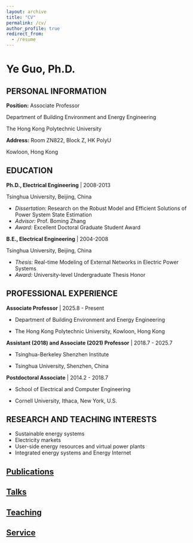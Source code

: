 ```yaml
---
layout: archive
title: "CV"
permalink: /cv/
author_profile: true
redirect_from:
  - /resume
---
```


# Ye Guo, Ph.D.

## PERSONAL INFORMATION

**Position:** Associate Professor  

Department of Building Environment and Energy Engineering  

The Hong Kong Polytechnic University  

**Address:** Room ZN822, Block Z, HK PolyU  

Kowloon, Hong Kong


## EDUCATION

**Ph.D., Electrical Engineering** \| 2008-2013  

Tsinghua University, Beijing, China

- *Dissertation:* Research on the Robust Model and Efficient Solutions of Power System State Estimation
- *Advisor:* Prof. Boming Zhang
- *Award:* Excellent Doctoral Graduate Student Award

**B.E., Electrical Engineering** \| 2004-2008

Tsinghua University, Beijing, China

- *Thesis:* Real-time Modeling of External Networks in Electric Power Systems
- *Award:* University-level Undergraduate Thesis Honor

## PROFESSIONAL EXPERIENCE

**Associate Professor** \| 2025.8 - Present  

- Department of Building Environment and Energy Engineering  

- The Hong Kong Polytechnic University, Kowloon, Hong Kong  

**Assistant (2018) and Associate (2021) Professor** \| 2018.7 - 2025.7  

- Tsinghua-Berkeley Shenzhen Institute  

- Tsinghua University, Shenzhen, China  

**Postdoctoral Associate** \| 2014.2 - 2018.7  

- School of Electrical and Computer Engineering  

- Cornell University, Ithaca, New York, U.S.  

## RESEARCH AND TEACHING INTERESTS

- Sustainable energy systems
- Electricity markets
- User-side energy resources and virtual power plants
- Integrated energy systems and Energy Internet

## [Publications](https://ye-guo.github.io/publications_md/)
  
## [Talks](https://ye-guo.github.io/invited_talks/)
  
## [Teaching](https://ye-guo.github.io/teach_experience/)

## [Service](https://ye-guo.github.io/services/)

